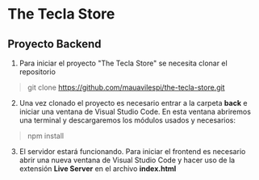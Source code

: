 # The Tecla Store
## Proyecto Backend

1) Para iniciar el proyecto "The Tecla Store" se necesita clonar el repositorio
> git clone https://github.com/mauavilespi/the-tecla-store.git

2) Una vez clonado el proyecto es necesario entrar a la carpeta **back** e iniciar una ventana de Visual Studio Code. En esta ventana abriremos una terminal y descargaremos los módulos usados y necesarios:
> npm install

3) El servidor estará funcionando. Para iniciar el frontend es necesario abrir una nueva ventana de Visual Studio Code y hacer uso de la extensión **Live Server** en el archivo **index.html**
